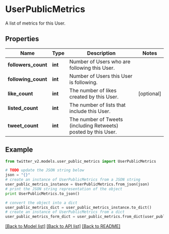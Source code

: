 # UserPublicMetrics

A list of metrics for this User.

## Properties
Name | Type | Description | Notes
------------ | ------------- | ------------- | -------------
**followers_count** | **int** | Number of Users who are following this User. | 
**following_count** | **int** | Number of Users this User is following. | 
**like_count** | **int** | The number of likes created by this User. | [optional] 
**listed_count** | **int** | The number of lists that include this User. | 
**tweet_count** | **int** | The number of Tweets (including Retweets) posted by this User. | 

## Example

```python
from twitter_v2.models.user_public_metrics import UserPublicMetrics

# TODO update the JSON string below
json = "{}"
# create an instance of UserPublicMetrics from a JSON string
user_public_metrics_instance = UserPublicMetrics.from_json(json)
# print the JSON string representation of the object
print UserPublicMetrics.to_json()

# convert the object into a dict
user_public_metrics_dict = user_public_metrics_instance.to_dict()
# create an instance of UserPublicMetrics from a dict
user_public_metrics_form_dict = user_public_metrics.from_dict(user_public_metrics_dict)
```
[[Back to Model list]](../README.md#documentation-for-models) [[Back to API list]](../README.md#documentation-for-api-endpoints) [[Back to README]](../README.md)


